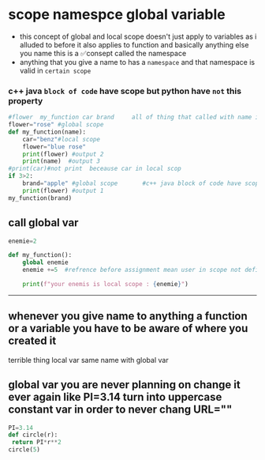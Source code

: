 # scope  namespce  global variable

+ this concept of global and local scope doesn't just apply to variables as i alluded to before it 
 also applies to function and basically anything else you name this is a ✅consept called the namespace 
+ anything that you give a name to has a `namespace` and that namespace is valid in `certain scope`
### c++ java `block of code` have scope   but python have `not` this property
```python
#flower  my_function car brand     all of thing that called with name is a namespace
flower="rose" #global scope
def my_function(name):
    car="benz"#local scope
    flower="blue rose"
    print(flower) #output 2
    print(name)  #output 3
#print(car)#not print  beceause car in local scop
if 3>2:
    brand="apple" #global scope       #c++ java block of code have scope   but python havent this property
    print(flower) #output 1
my_function(brand)
```
## call global var
```python
enemie=2

def my_function():
    global enemie     
    enemie +=5  #refrence before assignment mean user in scope not define var  and  process on var that not define

    print(f"your enemis is local scope : {enemie}")
```
---
## whenever you give name to anything a function or a variable you have to be aware of where you created it
terrible thing local var same name with global var
## global var you are never planning on change it ever again like PI=3.14 turn into uppercase constant var in order to never chang URL="" 
```python
PI=3.14
def circle(r):
 return PI*r**2
circle(5)

```
 
